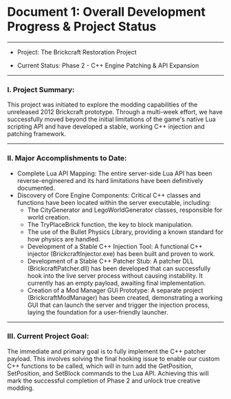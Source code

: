 # Document 1: Overall Development Progress & Project Status
---
* Project: The Brickcraft Restoration Project

* Current Status: Phase 2 - C++ Engine Patching & API Expansion
---

### I. Project Summary:
This project was initiated to explore the modding capabilities of the unreleased 2012 Brickcraft prototype. Through a multi-week effort, we have successfully moved beyond the initial limitations of the game's native Lua scripting API and have developed a stable, working C++ injection and patching framework.

---

### II. Major Accomplishments to Date:
* Complete Lua API Mapping: The entire server-side Lua API has been reverse-engineered and its hard limitations have been definitively documented.
* Discovery of Core Engine Components: Critical C++ classes and functions have been located within the server executable, including:
   - The CityGenerator and LegoWorldGenerator classes, responsible for world creation.
   - The TryPlaceBrick function, the key to block manipulation.
   - The use of the Bullet Physics Library, providing a known standard for how physics are handled.
   - Development of a Stable C++ Injection Tool: A functional C++ injector (BrickcraftInjector.exe) has been built and proven to work.
   - Development of a Stable C++ Patcher Stub: A patcher DLL (BrickcraftPatcher.dll) has been developed that can successfully hook into the live server process without causing instability. It currently has an empty payload, awaiting final implementation.
   - Creation of a Mod Manager GUI Prototype: A separate project (BrickcraftModManager) has been created, demonstrating a working GUI that can launch the server and trigger the injection process, laying the foundation for a user-friendly launcher.

---

### III. Current Project Goal:
The immediate and primary goal is to fully implement the C++ patcher payload. This involves solving the final hooking issue to enable our custom C++ functions to be called, which will in turn add the GetPosition, SetPosition, and SetBlock commands to the Lua API. Achieving this will mark the successful completion of Phase 2 and unlock true creative modding.
